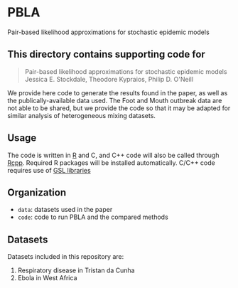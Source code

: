 # PBLA
Pair-based likelihood approximations for stochastic epidemic models

## This directory contains supporting code for 

> Pair-based likelihood approximations for stochastic epidemic models \
> Jessica E. Stockdale, Theodore Kypraios, Philip D. O'Neill 

We provide here code to generate the results found in the paper, as well as the publically-available data used. The Foot and Mouth outbreak data are not able to be shared, but we provide the code so that it may be adapted for similar analysis of heterogeneous mixing datasets.

## Usage

The code is written in [R](https://www.r-project.org/) and C, and C++ code will also be called through [Rcpp](https://cran.r-project.org/web/packages/Rcpp/index.html). Required R packages will be installed automatically. C/C++ code requires use of [GSL libraries](https://www.gnu.org/software/gsl/)

## Organization
* `data`: datasets used in the paper
* `code`: code to run PBLA and the compared methods

## Datasets

Datasets included in this repository are:

1. Respiratory disease in Tristan da Cunha
2. Ebola in West Africa


 
 
